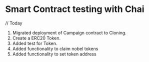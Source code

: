 # Smart Contract testing with Chai


// Today
1) Migrated deployment of Campaign contract to Cloning.
2) Create a ERC20 Token.
3) Added test for Token.
4) Added functionality to claim nobel tokens 
5) Added functionality to set token address